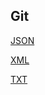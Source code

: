 ## Git

[JSON](https://github.com/npetyaeva/JSON)

[XML](https://github.com/npetyaeva/XML)

[TXT](https://github.com/npetyaeva/TXT)
